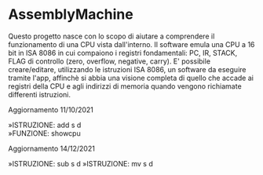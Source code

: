 # AssemblyMachine

Questo progetto nasce con lo scopo di aiutare a comprendere il funzionamento di una CPU vista dall'interno.
Il software emula una CPU a 16 bit in ISA 8086 in cui compaiono i registri fondamentali: PC, IR, STACK, FLAG di controllo (zero, overflow, negative, carry). 
E' possibile creare/editare, utilizzando le istruzioni ISA 8086, un software da eseguire tramite l'app, affinchè si abbia una visione completa di quello che accade ai registri della CPU e agli indirizzi di memoria quando vengono richiamate differenti istruzioni.

Aggiornamento 11/10/2021


»ISTRUZIONE: add s d  
»FUNZIONE: showcpu

Aggiornamento 14/12/2021

»ISTRUZIONE: sub s d
»ISTRUZIONE: mv s d



